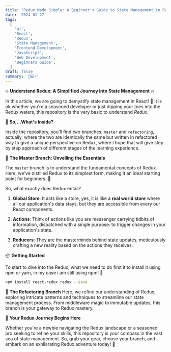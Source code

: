 ```yaml
---
title: "Redux Made Simple: A Beginner's Guide to State Management in React"
date: '2024-01-27'
tags:
  [
    'ai',
    'React',
    'Redux',
    'State Management',
    'Frontend Development',
    'JavaScript',
    'Web Development',
    'Beginners Guide',
  ]
draft: false
summary: '🚀💻⚡️'
---
```


🔥 **Understand Redux: A Simplified Journey into State Management** 🔥

In this article, we are going to demystify state management in React! 🚀 It is ok whether you're a seasoned developer or just dipping your toes into the Redux waters, this repository is the very basic to understand _Redux_.

📘 **So,...What's Inside?**

Inside the repository, you'll find two branches: `master` and `refactoring`, actually, where the two are identically the same but written in refactored way to give a unique perspective on Redux, where I hope that will give step by step approach of different stages of the learning experience.

🌟 **The Master Branch: Unveiling the Essentials**

The `master` branch is to understand the fundamental concepts of Redux. Here, we've distilled Redux to its simplest form, making it an ideal starting point for beginners. 🎉

So, what exactly does Redux entail?

1. **Global Store**: It acts like a store, yes, it is like a **real world store** where all our application's data stays, but they are accessible from every our React components.

2. **Actions**: Think of actions like you are messenger carrying tidbits of information, dispatched with a single purpose: to trigger changes in your application's state.

3. **Reducers**: They are the masterminds behind state updates, meticulously crafting a new reality based on the actions they receives.

📦 **Getting Started**

To start to dive into the Redux, what we need to do first it to install it using npm or yarn, in my case i am still using npm! 🎒

```bash
npm install react-redux redux --save
```

🔄 **The Refactoring Branch**
Here, we refine our understanding of Redux, exploring intricate patterns and techniques to streamline our state management process. From middleware magic to immutable updates, this branch is your gateway to Redux mastery.

🚀 **Your Redux Journey Begins Here**

Whether you're a newbie navigating the Redux landscape or a seasoned pro seeking to refine your skills, this repository is your compass in the vast sea of state management. So, grab your gear, choose your branch, and embark on an exhilarating Redux adventure today! 🌟
